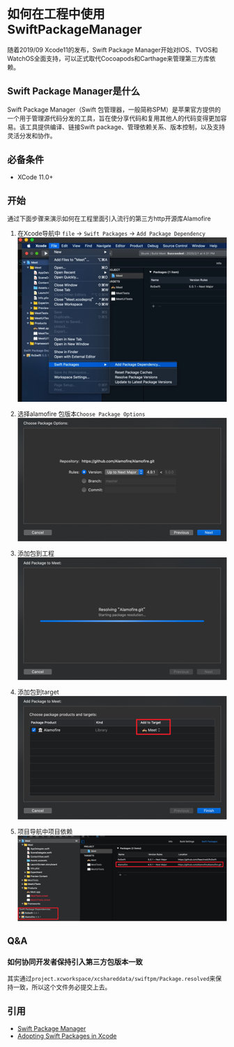 # 如何在工程中使用SwiftPackageManager
随着2019/09 Xcode11的发布，Swift Package Manager开始对IOS、TVOS和WatchOS全面支持，可以正式取代Cocoapods和Carthage来管理第三方库依赖。

## Swift Package Manager是什么
Swift Package Manager（Swift 包管理器，一般简称SPM）是苹果官方提供的一个用于管理源代码分发的工具，旨在使分享代码和复用其他人的代码变得更加容易。该工具提供编译、链接Swift package、管理依赖关系、版本控制，以及支持灵活分发和协作。

## 必备条件
- XCode 11.0+

## 开始
通过下面步骤来演示如何在工程里面引入流行的第三方http开源库Alamofire

1. 在Xcode导航中 `file` -> `Swift Packages` -> `Add Package Dependency`
 ![](../Image/AddPackageDependcy.png)
 

2. 选择alamofire 包版本`Choose Package Options` ![](../Image/ChoosePackageOptions.png)
3. 添加包到工程 ![](../Image/AddPackage.png)
4. 添加包到target ![](../Image/AddToTarget.png)
5. 项目导航中项目依赖 ![](../Image/DependencyInProjectNavigator.png)

## Q&A
### 如何协同开发者保持引入第三方包版本一致
其实通过`project.xcworkspace/xcshareddata/swiftpm/Package.resolved`来保持一致，所以这个文件务必提交上去。



## 引用
- [Swift Package Manager](https://github.com/apple/swift-package-manager/tree/master/Documentation)
- [Adopting Swift Packages in Xcode](https://developer.apple.com/videos/play/wwdc2019/408/?time=1130)



